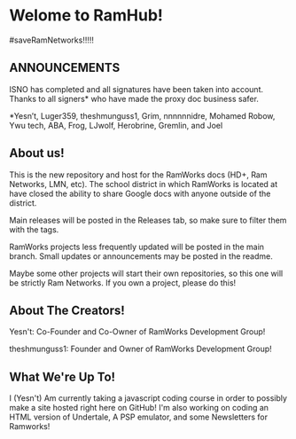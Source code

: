 # Welome to RamHub!
#saveRamNetworks!!!!!
## ANNOUNCEMENTS

ISNO has completed and all signatures have been taken into account. Thanks to all signers* who have made the proxy doc business safer.

*Yesn’t, Luger359, theshmunguss1, Grim, nnnnnnidre, Mohamed Robow, Ywu tech,  ABA, Frog, LJwolf, Herobrine, Gremlin, and Joel



## About us!

This is the new repository and host for the RamWorks docs (HD+, Ram Networks, LMN, etc). The school district in which RamWorks is located at have closed the ability to share Google docs with anyone outside of the district.

Main releases will be posted in the Releases tab, so make sure to filter them with the tags.

RamWorks projects less frequently updated will be posted in the main branch. Small updates or announcements may be posted in the readme.

Maybe some other projects will start their own repositories, so this one will be strictly Ram Networks. If you own a project, please do this!


## About The Creators!

Yesn't: Co-Founder and Co-Owner of RamWorks Development Group!

theshmunguss1: Founder and Owner of RamWorks Development Group!

## What We're Up To!

I (Yesn't) Am currently taking a javascript coding course in order to possibly make a site hosted right here on GitHub!
I'm also working on coding an HTML version of Undertale, A PSP emulator, and some Newsletters for Ramworks!

